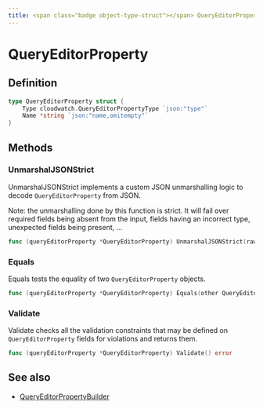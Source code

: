 ```yaml
---
title: <span class="badge object-type-struct"></span> QueryEditorProperty
---
```

# <span class="badge object-type-struct"></span> QueryEditorProperty

## Definition

```go
type QueryEditorProperty struct {
    Type cloudwatch.QueryEditorPropertyType `json:"type"`
    Name *string `json:"name,omitempty"`
}
```
## Methods

### <span class="badge object-method"></span> UnmarshalJSONStrict

UnmarshalJSONStrict implements a custom JSON unmarshalling logic to decode `QueryEditorProperty` from JSON.

Note: the unmarshalling done by this function is strict. It will fail over required fields being absent from the input, fields having an incorrect type, unexpected fields being present, …

```go
func (queryEditorProperty *QueryEditorProperty) UnmarshalJSONStrict(raw []byte) error
```

### <span class="badge object-method"></span> Equals

Equals tests the equality of two `QueryEditorProperty` objects.

```go
func (queryEditorProperty *QueryEditorProperty) Equals(other QueryEditorProperty) bool
```

### <span class="badge object-method"></span> Validate

Validate checks all the validation constraints that may be defined on `QueryEditorProperty` fields for violations and returns them.

```go
func (queryEditorProperty *QueryEditorProperty) Validate() error
```

## See also

 * <span class="badge builder"></span> [QueryEditorPropertyBuilder](./builder-QueryEditorPropertyBuilder.md)

